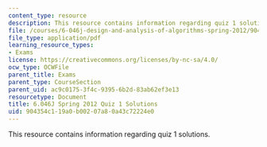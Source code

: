 ```yaml
---
content_type: resource
description: This resource contains information regarding quiz 1 solutions.
file: /courses/6-046j-design-and-analysis-of-algorithms-spring-2012/904354c119a0b00207a80a43c72224e0_MIT6_046JS12_quiz1_sol.pdf
file_type: application/pdf
learning_resource_types:
- Exams
license: https://creativecommons.org/licenses/by-nc-sa/4.0/
ocw_type: OCWFile
parent_title: Exams
parent_type: CourseSection
parent_uid: ac9c0175-3f4c-9395-6b2d-83ab62ef3e13
resourcetype: Document
title: 6.046J Spring 2012 Quiz 1 Solutions
uid: 904354c1-19a0-b002-07a8-0a43c72224e0
---
```

This resource contains information regarding quiz 1 solutions.